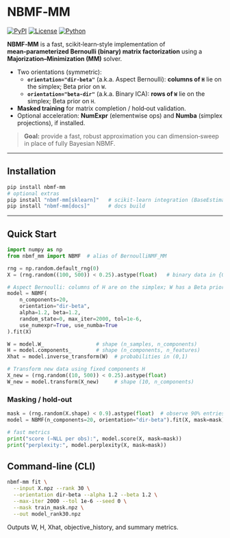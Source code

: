 # NBMF‑MM

[![PyPI](https://img.shields.io/pypi/v/nbmf-mm.svg)](https://pypi.org/project/nbmf-mm/)
[![License](https://img.shields.io/pypi/l/nbmf-mm.svg)](./LICENSE.md)
[![Python](https://img.shields.io/pypi/pyversions/nbmf-mm.svg)](https://pypi.org/project/nbmf-mm/)

**NBMF‑MM** is a fast, scikit‑learn‑style implementation of **mean‑parameterized Bernoulli (binary) matrix factorization** using a **Majorization–Minimization (MM)** solver.

- Two orientations (symmetric):
  - **`orientation="dir-beta"`** (a.k.a. Aspect Bernoulli): **columns of `H`** lie on the simplex; Beta prior on `W`.
  - **`orientation="beta-dir"`** (a.k.a. Binary ICA): **rows of `W`** lie on the simplex; Beta prior on `H`.
- **Masked training** for matrix completion / hold‑out validation.
- Optional acceleration: **NumExpr** (elementwise ops) and **Numba** (simplex projections), if installed.

> **Goal:** provide a fast, robust approximation you can dimension‑sweep in place of fully Bayesian NBMF.

---

## Installation

```bash
pip install nbmf-mm
# optional extras
pip install "nbmf-mm[sklearn]"   # scikit-learn integration (BaseEstimator/TransformerMixin, NNDSVD init)
pip install "nbmf-mm[docs]"      # docs build
```
---

## Quick Start

```python
import numpy as np
from nbmf_mm import NBMF  # alias of BernoulliNMF_MM

rng = np.random.default_rng(0)
X = (rng.random((100, 500)) < 0.25).astype(float)   # binary data in {0,1}

# Aspect Bernoulli: columns of H are on the simplex; W has a Beta prior
model = NBMF(
    n_components=20,
    orientation="dir-beta",
    alpha=1.2, beta=1.2,
    random_state=0, max_iter=2000, tol=1e-6,
    use_numexpr=True, use_numba=True
).fit(X)

W = model.W_                 # shape (n_samples, n_components)
H = model.components_        # shape (n_components, n_features)
Xhat = model.inverse_transform(W)  # probabilities in (0,1)

# Transform new data using fixed components H
X_new = (rng.random((10, 500)) < 0.25).astype(float)
W_new = model.transform(X_new)     # shape (10, n_components)
```

### Masking / hold-out
```python
mask = (rng.random(X.shape) < 0.9).astype(float)  # observe 90% entries
model = NBMF(n_components=20, orientation="dir-beta").fit(X, mask=mask)

# fast metrics
print("score (−NLL per obs):", model.score(X, mask=mask))
print("perplexity:", model.perplexity(X, mask=mask))
```

## Command-line (CLI)
```bash
nbmf-mm fit \
  --input X.npz --rank 30 \
  --orientation dir-beta --alpha 1.2 --beta 1.2 \
  --max-iter 2000 --tol 1e-6 --seed 0 \
  --mask train_mask.npz \
  --out model_rank30.npz
```
Outputs W, H, Xhat, objective_history, and summary metrics.

